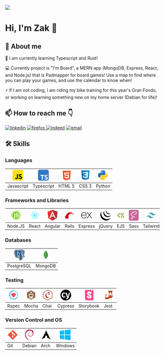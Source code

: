 ![](https://komarev.com/ghpvc/?username=Funk3&color=58A6FF)
# Hi, I'm Zak 👋

## 🚀 About me 

🌱 I am currently learning Typescript and Rust!

💻  Currently project is "I'm Board", a MERN app (MongoDB, Express, React, and Node.js) that is Padmapper for board games! Use a map to find where you can play your games, and use the calendar to know when! 

⚡  If I am not coding, I am riding my bike training for this year's Gran Fondo, or working on learning something new on my home server (Debian for life)!


## 📫 How to reach me 👇
<a href='https://www.linkedin.com/in/zak-johansson/' target="_blank"><img alt='linkedin' src='https://img.shields.io/badge/Linkedin-100000?style=for-the-badge&logo=linkedin&logoColor=white&labelColor=0072b1&color=0072b1'/></a> <a href='https://www.zakj.ca' target="_blank"><img alt='firefox' src='https://img.shields.io/badge/Website-100000?style=for-the-badge&logo=firefox&logoColor=white&labelColor=E66000&color=E66000'/></a><a href='https://resume.creddle.io/resume/9auaegc7g31' target="_blank"> <a href='https://resume.creddle.io/resume/9auaegc7g31' target="_blank"><img alt='indeed' src='https://img.shields.io/badge/Resume-100000?style=for-the-badge&logo=indeed&logoColor=white&labelColor=003A9B&color=003A9B'/></a> <a href='mailto:zak.johansson@gmail.com' target="_blank"><img alt='gmail' src='https://img.shields.io/badge/Email-100000?style=for-the-badge&logo=gmail&logoColor=white&labelColor=DB4437&color=DB4437'/></a>


## 🛠 Skills

### Languages
| <img src='https://github.com/Funk3/Funk3/blob/test/svg/javascript-svgrepo-com.svg' width="35" height="35"> | <img src='https://github.com/Funk3/Funk3/blob/test/svg/typescript-svgrepo-com.svg' width="35" height="35"> | <img src='https://github.com/Funk3/Funk3/blob/test/svg/html-5-svgrepo-com.svg' width="35" height="35"> | <img src='https://github.com/Funk3/Funk3/blob/test/svg/css-svgrepo-com.svg' width="35" height="35"> | <img src='https://github.com/Funk3/Funk3/blob/test/svg/python-svgrepo-com.svg' width="35" height="35">
|--|--|--|--|--|
|Javascript|Typescript|HTML 5|CSS 3|Python|

### Frameworks and Libraries

|<img src='https://github.com/Funk3/Funk3/blob/test/svg/node2-svgrepo-com.svg' width="35" height="35"> |<img src='https://github.com/Funk3/Funk3/blob/test/svg/react-javascript-js-framework-facebook-svgrepo-com.svg' width="35" height="35"> |<img src='https://github.com/Funk3/Funk3/blob/test/svg/angular-icon-svgrepo-com.svg' width="35" height="35"> |<img src='https://github.com/Funk3/Funk3/blob/test/svg/rails-svgrepo-com.svg' width="35" height="35"> |<img src='https://github.com/Funk3/Funk3/blob/test/svg/express-svgrepo-com.svg' width="35" height="35"> |<img src='https://github.com/Funk3/Funk3/blob/test/svg/jquery-svgrepo-com.svg' width="35" height="35"> |<img src='https://github.com/Funk3/Funk3/blob/test/svg/ejs-svgrepo-com.svg' width="35" height="35"> |<img src='https://github.com/Funk3/Funk3/blob/test/svg/sass-svgrepo-com.svg' width="35" height="35"> |<img src='https://github.com/Funk3/Funk3/blob/test/svg/tailwind-svgrepo-com.svg' width="35" height="35">
|--|--|--|--|--|--|--|--|--|
|Node.JS|React|Angular|Rails|Express|jQuery|EJS|Sass|Tailwind

### Databases

<img src='https://github.com/Funk3/Funk3/blob/test/svg/postgresql-svgrepo-com.svg' width="35" height="35"> |<img src='https://github.com/Funk3/Funk3/blob/test/svg/mongo-svgrepo-com.svg' width="35" height="35"> |
|--|--|
|PostgreSQL|MongoDB|

### Testing

<img src='https://github.com/Funk3/Funk3/blob/test/svg/rspec-svgrepo-com.svg' width="35" height="35"> |<img src='https://github.com/Funk3/Funk3/blob/test/svg/mocha-svgrepo-com.svg' width="35" height="35"> |<img src='https://github.com/Funk3/Funk3/blob/test/svg/chai-svgrepo-com.svg' width="35" height="35"> |<img src='https://github.com/Funk3/Funk3/blob/test/svg/cypress-svgrepo-com.svg' width="35" height="35"> |<img src='https://github.com/Funk3/Funk3/blob/test/svg/storybook-icon-svgrepo-com.svg' width="35" height="35"> |<img src='https://github.com/Funk3/Funk3/blob/test/svg/jest-svgrepo-com.svg' width="35" height="35"> |
|--|--|--|--|--|--|
|Rspec|Mocha|Chai|Cypress|Storybook|Jest

### Version Control and OS

<img src='https://github.com/Funk3/Funk3/blob/test/svg/git-svgrepo-com.svg' width="35" height="35"> |<img src='https://github.com/Funk3/Funk3/blob/test/svg/debian-svgrepo-com.svg' width="35" height="35"> |<img src='https://github.com/Funk3/Funk3/blob/test/svg/arch-svgrepo-com.svg' width="35" height="35"> |<img src='https://github.com/Funk3/Funk3/blob/test/svg/windows-azure-svgrepo-com.svg' width="35" height="35"> |
|--|--|--|--|
|Git|Debian|Arch|Windows|
